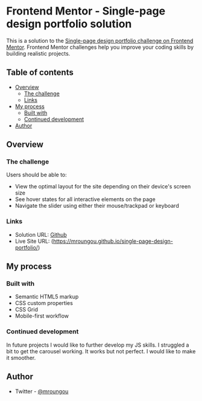 # Frontend Mentor - Single-page design portfolio solution

This is a solution to the [Single-page design portfolio challenge on Frontend Mentor](https://www.frontendmentor.io/challenges/singlepage-design-portfolio-2MMhyhfKVo). Frontend Mentor challenges help you improve your coding skills by building realistic projects. 

## Table of contents

- [Overview](#overview)
  - [The challenge](#the-challenge)
  - [Links](#links)
- [My process](#my-process)
  - [Built with](#built-with)
  - [Continued development](#continued-development)
- [Author](#author)

## Overview

### The challenge

Users should be able to:

- View the optimal layout for the site depending on their device's screen size
- See hover states for all interactive elements on the page
- Navigate the slider using either their mouse/trackpad or keyboard


### Links

- Solution URL: [Github](https://github.com/mroungou/single-page-design-portfolio)
- Live Site URL: (https://mroungou.github.io/single-page-design-portfolio/)

## My process

### Built with

- Semantic HTML5 markup
- CSS custom properties
- CSS Grid
- Mobile-first workflow

### Continued development

In future projects I would like to further develop my JS skills. I struggled a bit to get the carousel working. It works but not perfect. I would like to make it smoother.


## Author
- Twitter - [@mroungou](https://x.com/mroungou)



